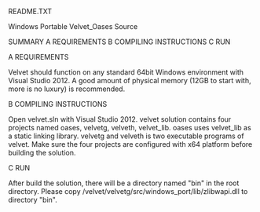 README.TXT

Windows Portable Velvet_Oases Source 

SUMMARY
A REQUIREMENTS
B COMPILING INSTRUCTIONS
C RUN 

A REQUIREMENTS

Velvet should function on any standard 64bit Windows environment with
Visual Studio 2012. A good amount of physical memory (12GB to start with, more is no luxury)
is recommended. 
	
B COMPILING INSTRUCTIONS

Open velvet.sln with Visual Studio 2012. velvet solution contains four projects named oases, velvetg, velveth, velvet_lib.
oases uses velvet_lib as a static linking library. velvetg and velveth is two executable programs of velvet. Make sure the four
projects are configured with x64 platform before building the solution.

C RUN 

After build the solution, there will be a directory named "bin" in the root directory. Please copy /velvet/velvetg/src/windows_port/lib/zlibwapi.dll
to directory "bin".
